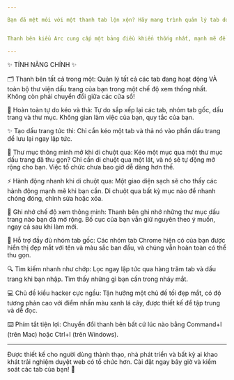 ```yaml
---

Bạn đã mệt mỏi với một thanh tab lộn xộn? Hãy mang trình quản lý tab dọc mang tính cách mạng của trình duyệt Arc trực tiếp vào Google Chrome của bạn! 🚀


Thanh bên kiểu Arc cung cấp một bảng điều khiển thống nhất, mạnh mẽ để quản lý tất cả các tab và dấu trang của bạn trong một giao diện sạch sẽ. Tăng năng suất của bạn và tổ chức cuộc sống số của bạn một cách dễ dàng.

---
```


✨ TÍNH NĂNG CHÍNH ✨


🗂️ Thanh bên tất cả trong một: Quản lý tất cả các tab đang hoạt động VÀ toàn bộ thư viện dấu trang của bạn trong một chế độ xem thống nhất. Không còn phải chuyển đổi giữa các cửa sổ!

🤏 Hoàn toàn tự do kéo và thả: Tự do sắp xếp lại các tab, nhóm tab gốc, dấu trang và thư mục. Không gian làm việc của bạn, quy tắc của bạn.

✨ Tạo dấu trang tức thì: Chỉ cần kéo một tab và thả nó vào phần dấu trang để lưu lại ngay lập tức.

📂 Thư mục thông minh mở khi di chuột qua: Kéo một mục qua một thư mục dấu trang đã thu gọn? Chỉ cần di chuột qua một lát, và nó sẽ tự động mở rộng cho bạn. Việc tổ chức chưa bao giờ dễ dàng hơn thế.

⚡ Hành động nhanh khi di chuột qua: Một giao diện sạch sẽ cho thấy các hành động mạnh mẽ khi bạn cần. Di chuột qua bất kỳ mục nào để nhanh chóng đóng, chỉnh sửa hoặc xóa.

🧠 Ghi nhớ chế độ xem thông minh: Thanh bên ghi nhớ những thư mục dấu trang nào bạn đã mở rộng. Bố cục của bạn vẫn giữ nguyên theo ý muốn, ngay cả sau khi làm mới.

🎨 Hỗ trợ đầy đủ nhóm tab gốc: Các nhóm tab Chrome hiện có của bạn được hiển thị đẹp mắt với tên và màu sắc ban đầu, và chúng vẫn hoàn toàn có thể thu gọn.

🔍 Tìm kiếm nhanh như chớp: Lọc ngay lập tức qua hàng trăm tab và dấu trang khi bạn nhập. Tìm thấy những gì bạn cần trong nháy mắt.

💻 Chủ đề kiểu hacker cực ngầu: Tận hưởng một chủ đề tối đẹp mắt, có độ tương phản cao với điểm nhấn màu xanh lá cây, được thiết kế để tập trung và dễ đọc.

⌨️ Phím tắt tiện lợi: Chuyển đổi thanh bên bất cứ lúc nào bằng Command+I (trên Mac) hoặc Ctrl+I (trên Windows).


---


Được thiết kế cho người dùng thành thạo, nhà phát triển và bất kỳ ai khao khát trải nghiệm duyệt web có tổ chức hơn. Cài đặt ngay bây giờ và kiểm soát các tab của bạn! 🌟